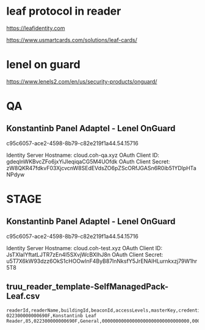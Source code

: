 
# leaf protocol in reader

<https://leafidentity.com>

<https://www.usmartcards.com/solutions/leaf-cards/>

# lenel on guard

<https://www.lenels2.com/en/us/security-products/onguard/>

# QA

## Konstantinb Panel Adaptel - Lenel OnGuard

c95c6057-ace2-4598-8b79-c82e219f1a44.54.15716

Identity Server Hostname: cloud.coh-qa.xyz
OAuth Client ID: gdeqlnWKBvcZFo6jxYiJIeqiqaCG5M4UOfdk
OAuth Client Secret: zW8QKR47fdkvF03XjcvcnW8SEdEVdsZO6pZScORfJGASn6R0ib51YDlpHTaNPdyw

# STAGE


## Konstantinb Panel Adaptel - Lenel OnGuard

c95c6057-ace2-4598-8b79-c82e219f1a44.54.15716

Identity Server Hostname: cloud.coh-test.xyz
OAuth Client ID: JsTXlaIYftatLJTR7zEn4I5SXvjWcBXlhJ8n
OAuth Client Secret: u5T7X6kW93dzz6OkS1cHOOwlnF4ByB87lnNksfY5JrENAlHLurnkxzj79W1hr5T8

## truu_reader_template-SelfManagedPack-Leaf.csv
```
readerId,readerName,buildingId,beaconId,accessLevels,masterKey,credentialKey,readerType
022300000000690F,Konstantinb Leaf Reader,85,022300000000690F,General,00000000000000000000000000000000,00000000000000000000000000000000,LEAF
```
